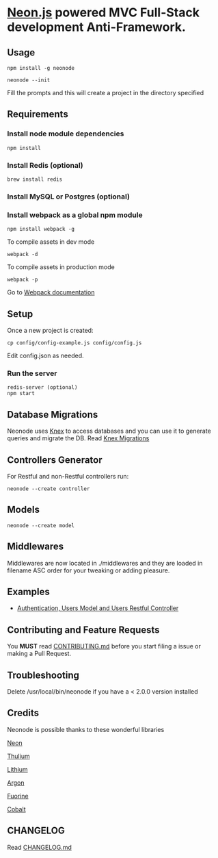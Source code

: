 # [Neon.js][3] powered MVC Full-Stack development Anti-Framework.


## Usage

    npm install -g neonode

    neonode --init

Fill the prompts and this will create a project in the directory specified


## Requirements

### Install node module dependencies

    npm install

### Install Redis (optional)

    brew install redis


### Install MySQL or Postgres (optional)

### Install webpack as a global npm module

    npm install webpack -g

To compile assets in dev mode

    webpack -d

To compile assets in production mode

    webpack -p

Go to [Webpack documentation](http://webpack.github.io/docs/)

## Setup

Once a new project is created:

    cp config/config-example.js config/config.js

Edit config.json as needed.


### Run the server

    redis-server (optional)
    npm start

## Database Migrations

Neonode uses [Knex][1] to access databases and you can use it to generate queries and migrate the DB. Read [Knex Migrations][2]

## Controllers Generator

For Restful and non-Restful controllers run:

    neonode --create controller

## Models

    neonode --create model

## Middlewares

Middlewares are now located in ./middlewares and they are loaded in filename ASC order for your tweaking or adding pleasure.

## Examples

* [Authentication, Users Model and Users Restful Controller][9]

## Contributing and Feature Requests

You **MUST** read [CONTRIBUTING.md](CONTRIBUTING.md) before you start filing a issue or making a Pull Request.

## Troubleshooting

Delete /usr/local/bin/neonode if you have a < 2.0.0 version installed

## Credits

Neonode is possible thanks to these wonderful libraries

[Neon][3]

[Thulium][4]

[Lithium][5]

[Argon][6]

[Fuorine][7]

[Cobalt][8]

## CHANGELOG

Read [CHANGELOG.md](CHANGELOG.md)


[1]: http://knexjs.org/
[2]: http://knexjs.org/#Migrations
[3]: https://github.com/azendal/neon
[4]: https://github.com/freshout-dev/thulium
[5]: https://github.com/freshout-dev/lithium
[6]: https://github.com/sgarza/argon/tree/node-callback-convention
[7]: https://github.com/freshout-dev/fluorine
[8]: https://github.com/benbeltran/cobalt
[9]: https://github.com/sgarza/Neonode/wiki/Authentication-with-Passport,-Users-Model,-Users-Restful-Controller-Example
